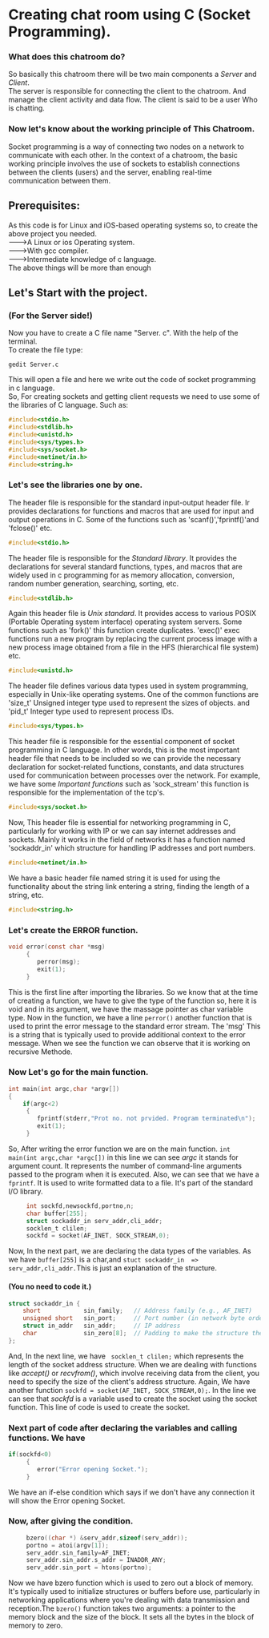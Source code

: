 # Creating chat room using C (Socket Programming).
### What does this chatroom do?
So basically this chatroom there will be two main components a *Server* and *Client*.<br>
The server is responsible for connecting the client to the chatroom. And manage the client activity and data flow.
The client is said to be a user Who is chatting.
### Now let's know about the working principle of This Chatroom.
Socket programming is a way of connecting two nodes on a network to communicate with each other. In the context of a chatroom, the basic working principle involves the use of sockets to establish connections between the clients (users) and the server, enabling real-time communication between them.  
## Prerequisites:
As this code is for Linux and iOS-based operating systems so, to create the above project you needed.<br>
--->A Linux or ios Operating system.<br>
--->With gcc compiler.<br>
--->Intermediate knowledge of c language.<br>
The above things will be more than enough<br>
## Let's Start with the project.
### (For the Server side!)
Now you have to create a C file name "Server. c". With the help of the terminal.<br>
To create the file type:
```terminal
gedit Server.c
````
This will open a file and here we write out the code of socket programming in c language.<br>
So, For creating sockets and getting client requests we need to use some of the libraries of C language.
Such as:
```c
#include<stdio.h>
#include<stdlib.h>
#include<unistd.h>
#include<sys/types.h>
#include<sys/socket.h>
#include<netinet/in.h>
#include<string.h>
````
### Let's see the libraries one by one.
The header file is responsible for the standard input-output header file. Ir provides declarations for functions and macros that are used for input and output operations in C. Some of the functions such as 'scanf()','fprintf()'and 'fclose()' etc.
```c
#include<stdio.h>
````

The header file is responsible for the *Standard library*. It provides the declarations for several standard functions, types, and macros that are widely used in c programming for as memory allocation, conversion, random number generation, searching, sorting, etc.

```c
#include<stdlib.h>
````

Again this header file is *Unix standard*. It provides access to various POSIX (Portable Operating system interface) operating system servers. Some functions such as 'fork()' this function create duplicates. 'exec()' exec functions run a new program by replacing the current process image with a new process image obtained from a file in the HFS (hierarchical file system) etc.
```c
#include<unistd.h>
````

The header file defines various data types used in system programming, especially in Unix-like operating systems. One of the common functions are 'size_t' Unsigned integer type used to represent the sizes of objects. and 'pid_t' Integer type used to represent process IDs.
```c
#include<sys/types.h>
````

This header file is responsible for the essential component of socket programming in C language. In other words, this is the most important header file that needs to be included so we can provide the necessary declaration for socket-related functions, constants, and data structures used for communication between processes over the network. For example, we have some *Important functions* such as 'sock_stream' this function is responsible for the implementation of the tcp's.
```c
#include<sys/socket.h>
````

Now, This header file is essential for networking programming in C, particularly for working with IP or we can say internet addresses and sockets. Mainly it works in the field of networks it has a function named 'sockaddr_in' which structure for handling IP addresses and port numbers.
```c
#include<netinet/in.h>
````

We have a basic header file named string it is used for using the functionality about the string link entering a string, finding the length of a string, etc.
```c
#include<string.h>
````

### Let's create the ERROR function.
```c
void error(const char *msg)
     {
        perror(msg);
        exit(1);
     }
````
This is the first line after importing the libraries. So we know that at the time of creating a function, we have to give the type of the function so, here it is void and in its argument, we have the massage pointer as char variable type. Now in the function, we have a line ```perror()```  another function that is used to print the error message to the standard error stream. The 'msg' This is a string that is typically used to provide additional context to the error message. When we see the function we can observe that it is working on recursive Methode.

### Now Let's go for the main function.
```c
int main(int argc,char *argv[])
{
    if(argc<2)
     {
        fprintf(stderr,"Prot no. not prvided. Program terminated\n");
        exit(1);     
     }
```
So, After writing the error function we are on the main function. ```int main(int argc,char *argc[])``` in this line we can see *argc* it stands for argument count. It represents the number of command-line arguments passed to the program when it is executed.
Also, we can see that we have a ```fprintf```. It is used to write formatted data to a file. It's part of the standard I/O library. 
```c
     int sockfd,newsockfd,portno,n;
     char buffer[255];
     struct sockaddr_in serv_addr,cli_addr;
     socklen_t clilen;
     sockfd = socket(AF_INET, SOCK_STREAM,0);
````
Now, In the next part, we are declaring the data types of the variables. As we have ```buffer[255]``` is a char,and ```stuct sockaddr_in  => serv_addr,cli_addr.```This is just an explanation of the structure. 
#### (You no need to code it.)
```c
struct sockaddr_in {
    short            sin_family;   // Address family (e.g., AF_INET)
    unsigned short   sin_port;     // Port number (in network byte order)
    struct in_addr   sin_addr;     // IP address
    char             sin_zero[8];  // Padding to make the structure the same size as struct sockaddr
};
````
And, In the next line, we have ``` socklen_t clilen;``` which represents the length of the socket address structure. When we are dealing with functions like *accept()* or *recvfrom()*, which involve receiving data from the client, you need to specify the size of the client's address structure.
Again, We have another function ```sockfd = socket(AF_INET, SOCK_STREAM,0);```. In the line we can see that *sockfd* is a variable used to create the socket using the socket function. This line of code is used to create the socket.
### Next part of code after declaring the variables and calling functions. We have
```c
if(sockfd<0)
     {
        error("Error opening Socket.");
     }
````
We have an if-else condition which says if we don't have any connection it will show the Error opening Socket.
### Now, after giving the condition.
```c
     bzero((char *) &serv_addr,sizeof(serv_addr));
     portno = atoi(argv[1]);
     serv_addr.sin_family=AF_INET;
     serv_addr.sin_addr.s_addr = INADDR_ANY;
     serv_addr.sin_port = htons(portno);
````
Now we have bzero function which is used to zero out a block of memory. It's typically used to initialize structures or buffers before use, particularly in networking applications where you're dealing with data transmission and reception.The ```bzero()``` function takes two arguments: a pointer to the memory block and the size of the block. It sets all the bytes in the block of memory to zero.










 

